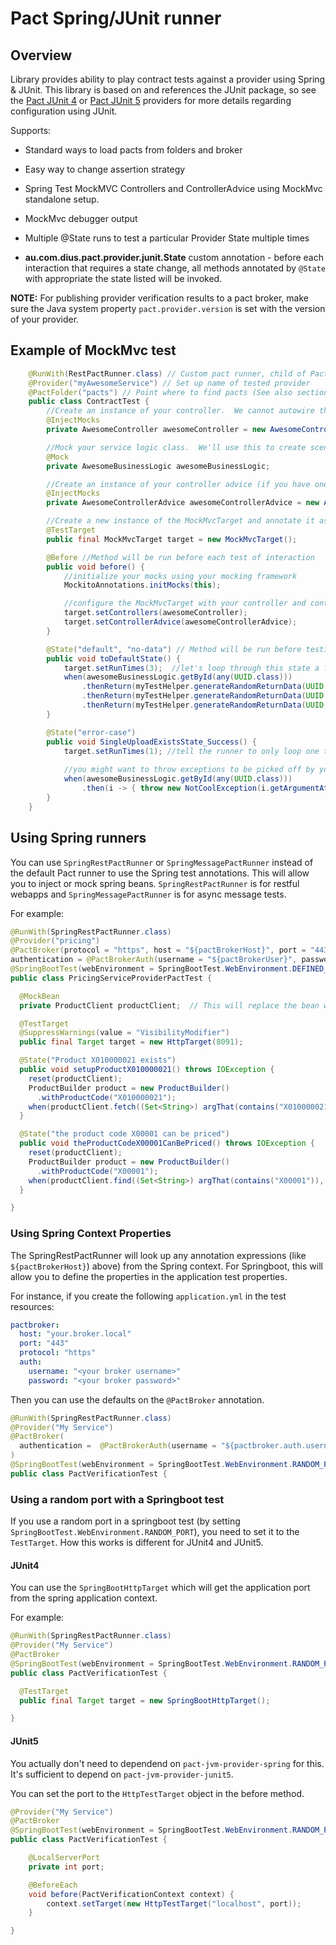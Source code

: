 # Pact Spring/JUnit runner

## Overview
Library provides ability to play contract tests against a provider using Spring & JUnit.
This library is based on and references the JUnit package, so see the [Pact JUnit 4](/provider/junit/README.md) or [Pact JUnit 5](/provider/junit5/README.md) providers for more details regarding configuration using JUnit.

Supports:

- Standard ways to load pacts from folders and broker

- Easy way to change assertion strategy

- Spring Test MockMVC Controllers and ControllerAdvice using MockMvc standalone setup.

- MockMvc debugger output

- Multiple @State runs to test a particular Provider State multiple times

- **au.com.dius.pact.provider.junit.State** custom annotation - before each interaction that requires a state change,
all methods annotated by `@State` with appropriate the state listed will be invoked.

**NOTE:** For publishing provider verification results to a pact broker, make sure the Java system property `pact.provider.version`
is set with the version of your provider. 

## Example of MockMvc test

```java
    @RunWith(RestPactRunner.class) // Custom pact runner, child of PactRunner which runs only REST tests
    @Provider("myAwesomeService") // Set up name of tested provider
    @PactFolder("pacts") // Point where to find pacts (See also section Pacts source in documentation)
    public class ContractTest {
        //Create an instance of your controller.  We cannot autowire this as we're not using (and don't want to use)  a Spring test runner.
        @InjectMocks
        private AwesomeController awesomeController = new AwesomeController();

        //Mock your service logic class.  We'll use this to create scenarios for respective provider states.
        @Mock
        private AwesomeBusinessLogic awesomeBusinessLogic;

        //Create an instance of your controller advice (if you have one).  This will be passed to the MockMvcTarget constructor to be wired up with MockMvc.
        @InjectMocks
        private AwesomeControllerAdvice awesomeControllerAdvice = new AwesomeControllerAdvice();

        //Create a new instance of the MockMvcTarget and annotate it as the TestTarget for PactRunner
        @TestTarget
        public final MockMvcTarget target = new MockMvcTarget();

        @Before //Method will be run before each test of interaction
        public void before() {
            //initialize your mocks using your mocking framework
            MockitoAnnotations.initMocks(this);

            //configure the MockMvcTarget with your controller and controller advice
            target.setControllers(awesomeController);
            target.setControllerAdvice(awesomeControllerAdvice);
        }

        @State("default", "no-data") // Method will be run before testing interactions that require "default" or "no-data" state
        public void toDefaultState() {
            target.setRunTimes(3);  //let's loop through this state a few times for a 3 data variants
            when(awesomeBusinessLogic.getById(any(UUID.class)))
                .thenReturn(myTestHelper.generateRandomReturnData(UUID.randomUUID(), ExampleEnum.ONE))
                .thenReturn(myTestHelper.generateRandomReturnData(UUID.randomUUID(), ExampleEnum.TWO))
                .thenReturn(myTestHelper.generateRandomReturnData(UUID.randomUUID(), ExampleEnum.THREE));
        }

        @State("error-case")
        public void SingleUploadExistsState_Success() {
            target.setRunTimes(1); //tell the runner to only loop one time for this state
            
            //you might want to throw exceptions to be picked off by your controller advice
            when(awesomeBusinessLogic.getById(any(UUID.class)))
                .then(i -> { throw new NotCoolException(i.getArgumentAt(0, UUID.class).toString()); });
        }
    }
```

## Using Spring runners

You can use `SpringRestPactRunner` or `SpringMessagePactRunner` instead of the default Pact runner to use the Spring test annotations. This will
allow you to inject or mock spring beans. `SpringRestPactRunner` is for restful webapps and `SpringMessagePactRunner` is
for async message tests.

For example:

```java
@RunWith(SpringRestPactRunner.class)
@Provider("pricing")
@PactBroker(protocol = "https", host = "${pactBrokerHost}", port = "443",
authentication = @PactBrokerAuth(username = "${pactBrokerUser}", password = "${pactBrokerPassword}"))
@SpringBootTest(webEnvironment = SpringBootTest.WebEnvironment.DEFINED_PORT)
public class PricingServiceProviderPactTest {

  @MockBean
  private ProductClient productClient;  // This will replace the bean with a mock in the application context

  @TestTarget
  @SuppressWarnings(value = "VisibilityModifier")
  public final Target target = new HttpTarget(8091);

  @State("Product X010000021 exists")
  public void setupProductX010000021() throws IOException {
    reset(productClient);
    ProductBuilder product = new ProductBuilder()
      .withProductCode("X010000021");
    when(productClient.fetch((Set<String>) argThat(contains("X010000021")), any())).thenReturn(product);
  }

  @State("the product code X00001 can be priced")
  public void theProductCodeX00001CanBePriced() throws IOException {
    reset(productClient);
    ProductBuilder product = new ProductBuilder()
      .withProductCode("X00001");
    when(productClient.find((Set<String>) argThat(contains("X00001")), any())).thenReturn(product);
  }

}
```

### Using Spring Context Properties

The SpringRestPactRunner will look up any annotation expressions (like `${pactBrokerHost}`)
above) from the Spring context. For Springboot, this will allow you to define the properties in the application test properties.

For instance, if you create the following `application.yml` in the test resources:

```yaml
pactbroker:
  host: "your.broker.local"
  port: "443"
  protocol: "https"
  auth:
    username: "<your broker username>"
    password: "<your broker password>"

```

Then you can use the defaults on the `@PactBroker` annotation.

```java
@RunWith(SpringRestPactRunner.class)
@Provider("My Service")
@PactBroker(
  authentication =  @PactBrokerAuth(username = "${pactbroker.auth.username}", password = "${pactbroker.auth.password}")
)
@SpringBootTest(webEnvironment = SpringBootTest.WebEnvironment.RANDOM_PORT)
public class PactVerificationTest {

```

### Using a random port with a Springboot test
If you use a random port in a springboot test (by setting `SpringBootTest.WebEnvironment.RANDOM_PORT`), you need to set it to the `TestTarget`. How this works is different for JUnit4 and JUnit5.

#### JUnit4
You can use the
`SpringBootHttpTarget` which will get the application port from the spring application context.

For example:

```java
@RunWith(SpringRestPactRunner.class)
@Provider("My Service")
@PactBroker
@SpringBootTest(webEnvironment = SpringBootTest.WebEnvironment.RANDOM_PORT)
public class PactVerificationTest {

  @TestTarget
  public final Target target = new SpringBootHttpTarget();

}
```

#### JUnit5
You actually don't need to dependend on `pact-jvm-provider-spring` for this. It's sufficient to depend on `pact-jvm-provider-junit5`. 

You can set the port to the `HttpTestTarget` object in the before method.

```java
@Provider("My Service")
@PactBroker
@SpringBootTest(webEnvironment = SpringBootTest.WebEnvironment.RANDOM_PORT)
public class PactVerificationTest {

    @LocalServerPort
    private int port;

    @BeforeEach
    void before(PactVerificationContext context) {
        context.setTarget(new HttpTestTarget("localhost", port));
    }

}
```


